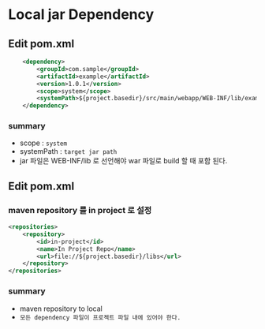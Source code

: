 # Local jar Dependency

## Edit pom.xml

```xml
    <dependency>
        <groupId>com.sample</groupId>
        <artifactId>example</artifactId>
        <version>1.0.1</version>
        <scope>system</scope>
        <systemPath>${project.basedir}/src/main/webapp/WEB-INF/lib/example.jar</systemPath>
    </dependency>
```

### summary

  - scope : `system`
  - systemPath : `target jar path`
  - jar 파일은 WEB-INF/lib 로 선언해야 war 파일로 build 할 때 포함 된다.


## Edit pom.xml

### maven repository 를 in project 로 설정

```xml
<repositories>
    <repository>
        <id>in-project</id>
        <name>In Project Repo</name>
        <url>file://${project.basedir}/libs</url>
    </repository>
</repositories>
```

### summary

  - maven repository to local
  - `모든 dependency 파일이 프로젝트 파일 내에 있어야 한다.`
